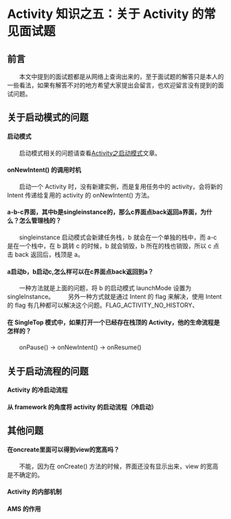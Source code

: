 # Activity 知识之五：关于 Activity 的常见面试题

## 前言
　　本文中提到的面试题都是从网络上查询出来的，至于面试题的解答只是本人的一些看法，如果有解答不对的地方希望大家提出会留言，也欢迎留言没有提到的面试问题。

## 关于启动模式的问题

#### 启动模式
　　启动模式相关的问题请查看[Activity之启动模式](https://github.com/ZhangMiao147/android_learning_notes/blob/master/Android/components/Activity/Activity%E4%B9%8B%E5%90%AF%E5%8A%A8%E6%A8%A1%E5%BC%8F.md)文章。

#### onNewIntent() 的调用时机
　　启动一个 Activity 时，没有新建实例，而是复用任务中的 activity，会将新的 Intent 传递给复用的 activity 的 onNewIntent() 方法。

#### a-b-c界面，其中b是singleinstance的，那么c界面点back返回a界面，为什么？怎么管理栈的？
　　singleinstance 启动模式会新建任务栈，b 就会在一个单独的栈中，而 a-c 是在一个栈中，在 b 跳转 c 的时候，b 就会销毁，b 所在的栈也销毁，所以 c 点击 back 返回后，栈顶是 a。

#### a启动b，b启动c,怎么样可以在c界面点back返回到a？
　　一种方法就是上面的问题，将 b 的启动模式 launchMode 设置为 singleInstance。
　　另外一种方式就是通过 Intent 的 flag 来解决，使用 Intent 的 flag 有几种都可以解决这个问题。FLAG_ACTIVITY_NO_HISTORY、

#### 在 SingleTop 模式中，如果打开一个已经存在栈顶的 Activity，他的生命流程是怎样的？
　　onPause() -> onNewIntent() -> onResume()

## 关于启动流程的问题

#### Activity 的冷启动流程

#### 从 framework 的角度将 activity 的启动流程（冷启动）

## 其他问题

#### 在oncreate里面可以得到view的宽高吗？
　　不能，因为在 onCreate() 方法的时候，界面还没有显示出来，view 的宽高是不确定的。
#### Activity 的内部机制

#### AMS 的作用

